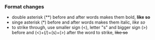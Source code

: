 ### Format changes


* double asterisk (**) before and after words makes them bold, **like so**
* singe asterisk (*) before and after words makes them italic, *like so*
* to strike through, use smaller sign (<), letter "s" and bigger sign (>) before and (<)+(/)+(s)+(>) after the word to strike, <s>like so</s>
